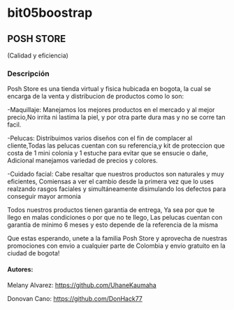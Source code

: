 # bit05boostrap

## POSH STORE
(Calidad y eficiencia)

### Descripción
Posh Store es una tienda virtual y fisica hubicada en bogota, la cual se encarga de la venta y distribucion  de productos como lo son:

-Maquillaje:
Manejamos los mejores productos en el mercado y al mejor precio,No irrita ni lastima la piel, y por otra parte dura mas y no se corre tan facil.

-Pelucas:
Distribuimos varios diseños con el fin de complacer al cliente,Todas las pelucas cuentan con su referencia,y kit de proteccion que costa de 1 mini colonia y 1 estuche para evitar que se ensucie o dañe, Adicional manejamos variedad de precios y colores.

-Cuidado facial:
Cabe resaltar que nuestros productos son naturales y muy eficientes, Comiensas a ver el cambio desde la primera vez que lo uses realzando rasgos faciales y simultáneamente disimulando los defectos para conseguir mayor armonia

Todos nuestros productos tienen garantia de entrega, Ya sea por que te llego en malas condiciones o por que no te llego, Las pelucas cuentan con garantia de minimo 6 meses y esto depende de la referencia de la misma


Que estas esperando, unete a la familia Posh Store y aprovecha de nuestras promociones con envio a cualquier parte de Colombia y envio gratuito en la ciudad de bogota!



#### Autores:
Melany Alvarez: https://github.com/UhaneKaumaha

Donovan Cano:  https://github.com/DonHack77
